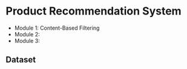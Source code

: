 # Product Recommendation System
- Module 1: Content-Based Filtering
- Module 2: 
- Module 3: 

## Dataset